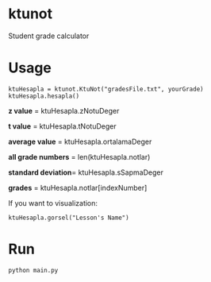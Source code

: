 ktunot
======
Student grade calculator

Usage
=====
    ktuHesapla = ktunot.KtuNot("gradesFile.txt", yourGrade)
    ktuHesapla.hesapla()

**z value** = ktuHesapla.zNotuDeger

**t value** = ktuHesapla.tNotuDeger

**average value** = ktuHesapla.ortalamaDeger

**all grade numbers** = len(ktuHesapla.notlar)

**standard deviation**= ktuHesapla.sSapmaDeger

**grades** = ktuHesapla.notlar[indexNumber]

If you want to visualization:

    ktuHesapla.gorsel("Lesson's Name")

Run
===
    python main.py
